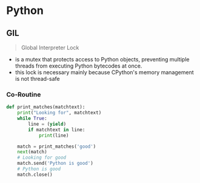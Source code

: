 # Python

## GIL
> Global Interpreter Lock
- is a mutex that protects access to Python objects, preventing multiple threads from executing Python bytecodes at once.
- this lock is necessary mainly because CPython's memory management is not thread-safe


### Co-Routine
```python
def print_matches(matchtext):
    print("Looking for", matchtext)
    while True:
        line = (yield)
        if matchtext in line:
            print(line)

    match = print_matches('good')
    next(match)
    # Looking for good
    match.send('Python is good')
    # Python is good
    match.close()
```